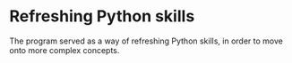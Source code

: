 # Refreshing Python skills

The program served as a way of refreshing Python skills, in order to move onto more complex concepts.
